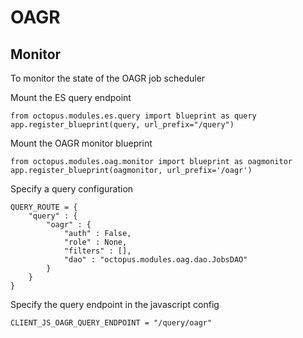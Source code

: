 # OAGR

## Monitor

To monitor the state of the OAGR job scheduler

Mount the ES query endpoint

    from octopus.modules.es.query import blueprint as query
    app.register_blueprint(query, url_prefix="/query")

Mount the OAGR monitor blueprint

    from octopus.modules.oag.monitor import blueprint as oagmonitor
    app.register_blueprint(oagmonitor, url_prefix='/oagr')

Specify a query configuration

    QUERY_ROUTE = {
        "query" : {
            "oagr" : {
                "auth" : False,
                "role" : None,
                "filters" : [],
                "dao" : "octopus.modules.oag.dao.JobsDAO"
            }
        }
    }

Specify the query endpoint in the javascript config

    CLIENT_JS_OAGR_QUERY_ENDPOINT = "/query/oagr"

